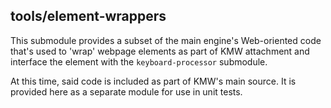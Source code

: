 ## tools/element-wrappers

This submodule provides a subset of the main engine's Web-oriented code that's used to 'wrap' webpage
elements as part of KMW attachment and interface the element with the `keyboard-processor` submodule.

At this time, said code is included as part of KMW's main source.  It is provided here as a
separate module for use in unit tests.